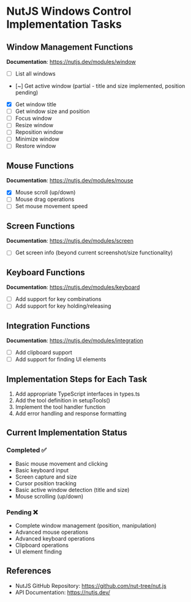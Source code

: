 # NutJS Windows Control Implementation Tasks

## Window Management Functions
**Documentation**: https://nutjs.dev/modules/window
- [ ] List all windows
- [~] Get active window (partial - title and size implemented, position pending)
- [x] Get window title
- [ ] Get window size and position
- [ ] Focus window
- [ ] Resize window
- [ ] Reposition window
- [ ] Minimize window
- [ ] Restore window

## Mouse Functions
**Documentation**: https://nutjs.dev/modules/mouse
- [x] Mouse scroll (up/down)
- [ ] Mouse drag operations
- [ ] Set mouse movement speed

## Screen Functions
**Documentation**: https://nutjs.dev/modules/screen
- [ ] Get screen info (beyond current screenshot/size functionality)

## Keyboard Functions
**Documentation**: https://nutjs.dev/modules/keyboard
- [ ] Add support for key combinations
- [ ] Add support for key holding/releasing

## Integration Functions
**Documentation**: https://nutjs.dev/modules/integration
- [ ] Add clipboard support
- [ ] Add support for finding UI elements

## Implementation Steps for Each Task
1. Add appropriate TypeScript interfaces in types.ts
2. Add the tool definition in setupTools()
3. Implement the tool handler function
4. Add error handling and response formatting

## Current Implementation Status
### Completed ✅
- Basic mouse movement and clicking
- Basic keyboard input
- Screen capture and size
- Cursor position tracking
- Basic active window detection (title and size)
- Mouse scrolling (up/down)

### Pending ❌
- Complete window management (position, manipulation)
- Advanced mouse operations
- Advanced keyboard operations
- Clipboard operations
- UI element finding

## References
- NutJS GitHub Repository: https://github.com/nut-tree/nut.js
- API Documentation: https://nutjs.dev/
